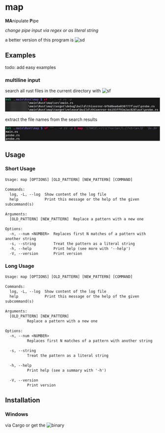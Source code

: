 # map

**MA**nipulate **P**ipe

*change pipe input via regex or as literal string*

a better version of this program is ![sd](https://github.com/chmln/sd)

## Examples

todo: add easy examples

### multiline input

search all rust files in the current directory with ![sf](https://github.com/Phydon/sf)

![screenshot](https://github.com/Phydon/map/blob/master/assets/sf_all_rust_files.png)

extract the file names from the search results

![screenshot](https://github.com/Phydon/map/blob/master/assets/sf_map_extract_file_names_from_search_results.png)

## Usage

### Short Usage

```
Usage: map [OPTIONS] [OLD_PATTERN] [NEW_PATTERN] [COMMAND]

Commands:
  log, -L, --log  Show content of the log file
  help            Print this message or the help of the given subcommand(s)

Arguments:
  [OLD_PATTERN] [NEW_PATTERN]  Replace a pattern with a new one

Options:
  -n, --num <NUMBER>  Replaces first N matches of a pattern with another string
  -s, --string        Treat the pattern as a literal string
  -h, --help          Print help (see more with '--help')
  -V, --version       Print version
```

### Long Usage

```
Usage: map [OPTIONS] [OLD_PATTERN] [NEW_PATTERN] [COMMAND]

Commands:
  log, -L, --log  Show content of the log file
  help            Print this message or the help of the given subcommand(s)

Arguments:
  [OLD_PATTERN] [NEW_PATTERN]
          Replace a pattern with a new one

Options:
  -n, --num <NUMBER>
          Replaces first N matches of a pattern with another string

  -s, --string
          Treat the pattern as a literal string

  -h, --help
          Print help (see a summary with '-h')

  -V, --version
          Print version
```


## Installation

### Windows

via Cargo or get the ![binary](https://github.com/Phydon/map/releases)
